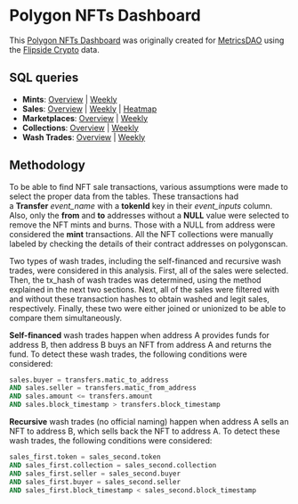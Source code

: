 # Polygon NFTs Dashboard
This [Polygon NFTs Dashboard](https://alitaslimi-polygon.streamlit.app) was originally created for [MetricsDAO](https://metricsdao.xyz) using the [Flipside Crypto](https://flipsidecrypto.xyz) data.

## SQL queries
- **Mints**: [Overview](https://flipsidecrypto.xyz/edit/queries/f17f19c1-7545-4716-b366-780827deaebb) | [Weekly](https://flipsidecrypto.xyz/edit/queries/b781bb55-3bfd-40d4-80ec-138e07710549)
- **Sales**: [Overview](https://flipsidecrypto.xyz/edit/queries/fd0718fd-fd34-4df7-b59a-bb4c225be7ef) | [Weekly](https://flipsidecrypto.xyz/edit/queries/515b0273-d969-47e3-884c-c40a17dbd4e6) | [Heatmap](https://flipsidecrypto.xyz/edit/queries/9d928ade-69ad-443f-a554-f12676896763)
- **Marketplaces**: [Overview](https://flipsidecrypto.xyz/edit/queries/680898bc-6bce-4aac-b013-8cf4a308b971) | [Weekly](https://flipsidecrypto.xyz/edit/queries/3120378b-1778-43aa-8194-7e3274f1c521)
- **Collections**: [Overview](https://flipsidecrypto.xyz/edit/queries/e932af65-3295-4294-8b8a-796b702375d6) | [Weekly](https://flipsidecrypto.xyz/edit/queries/84a104d7-e759-43cb-9b2e-4e6bfa218052)
- **Wash Trades**: [Overview](https://flipsidecrypto.xyz/edit/queries/a5044912-5248-4b80-862a-e8fba60e61e2) | [Weekly](https://flipsidecrypto.xyz/edit/queries/5a52f1a9-e121-4967-b0df-cbc35d8a5c13)

## Methodology
To be able to find NFT sale transactions, various assumptions were made to select the proper data from the tables. These transactions had a **Transfer** *event_name* with a **tokenId** key in their *event_inputs* column. Also, only the **from** and **to** addresses without a **NULL** value were selected to remove the NFT mints and burns. Those with a NULL from address were considered the **mint** transactions. All the NFT collections were manually labeled by checking the details of their contract addresses on polygonscan.

Two types of wash trades, including the self-financed and recursive wash trades, were considered in this analysis. First, all of the sales were selected. Then, the tx_hash of wash trades was determined, using the method explained in the next two sections. Next, all of the sales were filtered with and without these transaction hashes to obtain washed and legit sales, respectively. Finally, these two were either joined or unionized to be able to compare them simultaneously.

**Self-financed** wash trades happen when address A provides funds for address B, then address B buys an NFT from address A and returns the fund. To detect these wash trades, the following conditions were considered:

```sql
sales.buyer = transfers.matic_to_address
AND sales.seller = transfers.matic_from_address
AND sales.amount <= transfers.amount
AND sales.block_timestamp > transfers.block_timestamp
```

**Recursive** wash trades (no official naming) happen when address A sells an NFT to address B, which sells back the NFT to address A. To detect these wash trades, the following conditions were considered:

```sql
sales_first.token = sales_second.token
AND sales_first.collection = sales_second.collection
AND sales_first.seller = sales_second.buyer
AND sales_first.buyer = sales_second.seller
AND sales_first.block_timestamp < sales_second.block_timestamp
```
